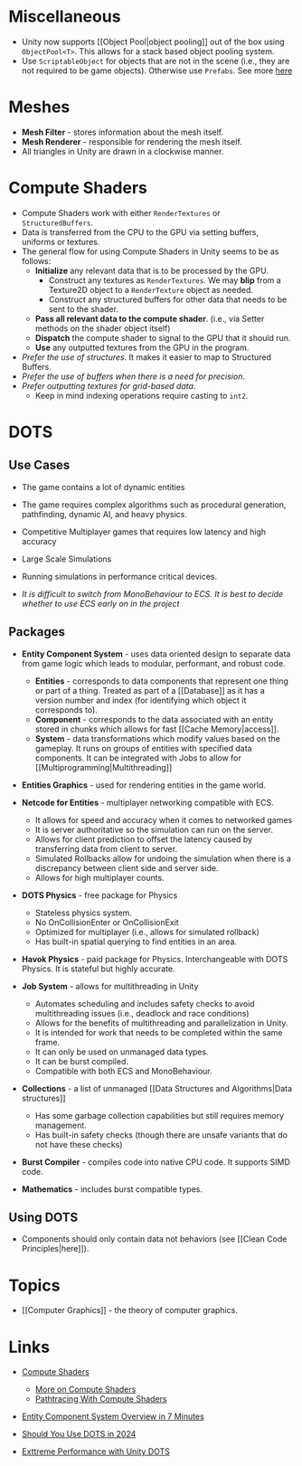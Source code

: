 # Miscellaneous 
* Unity now supports [[Object Pool|object pooling]] out of the box using `ObjectPool<T>`. This allows for a stack based object pooling system. 
* Use `ScriptableObject` for objects that are not in the scene (i.e., they are not required to be game objects). Otherwise use `Prefabs`. See more [here](https://www.youtube.com/watch?v=E-vIMamyORg)

# Meshes
* **Mesh Filter** - stores information about the mesh itself.
* **Mesh Renderer** - responsible for rendering the mesh itself.
* All triangles in Unity are drawn in a clockwise manner.

# Compute Shaders
* Compute Shaders work with either `RenderTextures` or `StructuredBuffers`.
* Data is transferred from the CPU to the GPU via setting buffers, uniforms or textures. 
* The general flow for using Compute Shaders in Unity seems to be as follows:
	* **Initialize** any relevant data that is to be processed by the GPU.  
		* Construct any textures as `RenderTextures`. We may **blip** from a Texture2D object to a `RenderTexture` object as needed.
		* Construct any structured buffers for other data that needs to be sent to the shader.
	* **Pass all relevant data to the compute shader**. (i.e., via Setter methods on the shader object itself)
	* **Dispatch** the compute shader to signal to the GPU that it should run.
	* **Use** any outputted textures from the GPU in the program.
* *Prefer the use of structures*. It makes it easier to map to Structured Buffers.
* *Prefer the use of buffers when there is a need for precision*. 
* *Prefer outputting textures for grid-based data*. 
	* Keep in mind indexing operations require casting to `int2`.

# DOTS
## Use Cases 
* The game contains a lot of dynamic entities
* The game requires complex algorithms such as procedural generation, pathfinding, dynamic AI, and heavy physics.
* Competitive Multiplayer games that requires low latency and high accuracy 
* Large Scale Simulations
* Running simulations in performance critical devices. 

* *It is difficult to switch from MonoBehaviour to ECS. It is best to decide whether to use ECS early on in the project* 
## Packages 
* **Entity Component System** - uses data oriented design to separate data from game logic which leads to modular, performant, and robust code.
	* **Entities** - corresponds to data components that represent one thing or part of a thing. Treated as part of a [[Database]] as it has a version number and index (for identifying which object it corresponds to). 
	* **Component** - corresponds to the data associated with an entity stored in chunks which allows for fast [[Cache Memory|access]]. 
	* **System** - data transformations which modify values based on the gameplay. It runs on groups of entities with specified data components. It can be integrated with Jobs to allow for [[Multiprogramming|Multithreading]]

* **Entities Graphics** - used for rendering entities in the game world. 

* **Netcode for Entities** - multiplayer networking compatible with ECS. 
	* It allows for speed and accuracy when it comes to networked games 
	* It is server authoritative so the simulation can run on the server. 
	* Allows for client prediction to offset the latency caused by transferring data from client to server. 
	* Simulated Rollbacks allow for undoing the simulation when there is a discrepancy between client side and server side.
	* Allows for high multiplayer counts. 

* **DOTS Physics** - free package for Physics
	* Stateless physics system. 
	* No OnCollisionEnter or OnCollisionExit
	* Optimized for multiplayer (i.e., allows for simulated rollback)
	* Has built-in spatial querying to find entities in an area. 

* **Havok Physics** - paid package for Physics. Interchangeable with DOTS Physics. It is stateful but highly accurate. 

* **Job System** - allows for multithreading in Unity 
	* Automates scheduling and includes safety checks to avoid multithreading issues (i.e., deadlock and race conditions)
	* Allows for the benefits of multithreading and parallelization in Unity.
	* It is intended for work that needs to be completed within the same frame. 
	* It can only be used on unmanaged data types. 
	* It can be burst compiled. 
	* Compatible with both ECS and MonoBehaviour. 

* **Collections** - a list of unmanaged [[Data Structures and Algorithms|Data structures]] 
	* Has some garbage collection capabilities but still requires memory management. 
	* Has built-in safety checks (though there are unsafe variants that do not have these checks)

* **Burst Compiler** - compiles code into native CPU code. It supports SIMD code. 

* **Mathematics** - includes burst compatible types. 

## Using DOTS 
* Components should only contain data not behaviors (see [[Clean Code Principles|here]]). 

# Topics 
* [[Computer Graphics]] - the theory of computer graphics.

# Links
* [Compute Shaders](http://kylehalladay.com/blog/tutorial/2014/06/27/Compute-Shaders-Are-Nifty.html)
	* [More on Compute Shaders](https://www.youtube.com/watch?v=BrZ4pWwkpto)
	* [Pathtracing With Compute Shaders](http://blog.three-eyed-games.com/2018/05/03/gpu-ray-tracing-in-unity-part-1/)


* [Entity Component System Overview in 7 Minutes](https://www.youtube.com/watch?v=2rW7ALyHaas) 
* [Should You Use DOTS in 2024](https://www.youtube.com/watch?v=Bz24Jp30nkM)
* [Exttreme Performance with Unity DOTS](https://www.youtube.com/watch?v=4ZYn9sR3btg)
